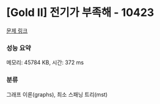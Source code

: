 # [Gold II] 전기가 부족해 - 10423 

[문제 링크](https://www.acmicpc.net/problem/10423) 

### 성능 요약

메모리: 45784 KB, 시간: 372 ms

### 분류

그래프 이론(graphs), 최소 스패닝 트리(mst)

